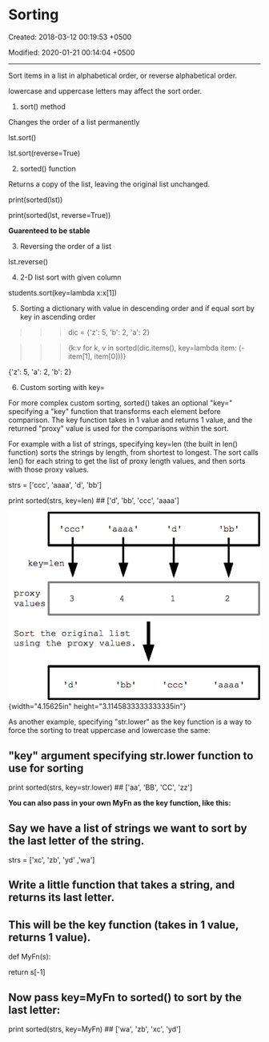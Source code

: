 # Sorting

Created: 2018-03-12 00:19:53 +0500

Modified: 2020-01-21 00:14:04 +0500

---

Sort items in a list in alphabetical order, or reverse alphabetical order.

lowercase and uppercase letters may affect the sort order.



1.  sort() method

Changes the order of a list permanently

lst.sort()

lst.sort(reverse=True)



2.  sorted() function

Returns a copy of the list, leaving the original list unchanged.

print(sorted(lst))

print(sorted(lst, reverse=True))

**Guarenteed to be stable**



3.  Reversing the order of a list

lst.reverse()



4.  2-D list sort with given column

students.sort(key=lambda x:x[1])



5.  Sorting a dictionary with value in descending order and if equal sort by key in ascending order

>>> dic = {'z': 5, 'b': 2, 'a': 2}

>>> {k:v for k, v in sorted(dic.items(), key=lambda item: (-item[1], item[0]))}



{'z': 5, 'a': 2, 'b': 2}



6.  Custom sorting with key=

For more complex custom sorting, sorted() takes an optional "key=" specifying a "key" function that transforms each element before comparison. The key function takes in 1 value and returns 1 value, and the returned "proxy" value is used for the comparisons within the sort.

For example with a list of strings, specifying key=len (the built in len() function) sorts the strings by length, from shortest to longest. The sort calls len() for each string to get the list of proxy length values, and then sorts with those proxy values.

strs = ['ccc', 'aaaa', 'd', 'bb']

print sorted(strs, key=len) ## ['d', 'bb', 'ccc', 'aaaa']

![calling sorted with key=len](media/Sorting-image1.png){width="4.15625in" height="3.1145833333333335in"}



As another example, specifying "str.lower" as the key function is a way to force the sorting to treat uppercase and lowercase the same:

## "key" argument specifying str.lower function to use for sorting

print sorted(strs, key=str.lower) ## ['aa', 'BB', 'CC', 'zz']

**You can also pass in your own MyFn as the key function, like this:**

## Say we have a list of strings we want to sort by the last letter of the string.

strs = ['xc', 'zb', 'yd' ,'wa']



## Write a little function that takes a string, and returns its last letter.

## This will be the key function (takes in 1 value, returns 1 value).

def MyFn(s):

return s[-1]



## Now pass key=MyFn to sorted() to sort by the last letter:

print sorted(strs, key=MyFn) ## ['wa', 'zb', 'xc', 'yd']



